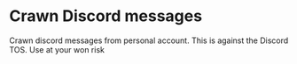 # Crawn Discord messages

Crawn discord messages from personal account. This is against the Discord TOS. Use at your won risk
